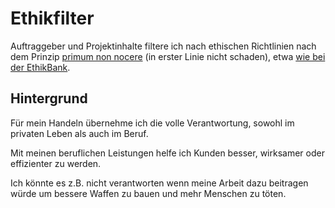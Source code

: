 # Ethikfilter

Auftraggeber und Projektinhalte filtere ich nach ethischen Richtlinien nach dem Prinzip   [primum non nocere](https://de.wikipedia.org/wiki/Primum_non_nocere) (in erster Linie nicht schaden), etwa [wie bei der EthikBank](https://www.ethikbank.de/die-ethikbank/ethik-kompass/unternehmen.html#c7945).

## Hintergrund

Für mein Handeln übernehme ich die volle Verantwortung, sowohl im privaten Leben als auch im Beruf.

Mit meinen beruflichen Leistungen helfe ich Kunden besser, wirksamer oder effizienter zu werden.

Ich könnte es z.B. nicht verantworten wenn meine Arbeit dazu beitragen würde um bessere Waffen zu bauen und mehr Menschen zu töten.
